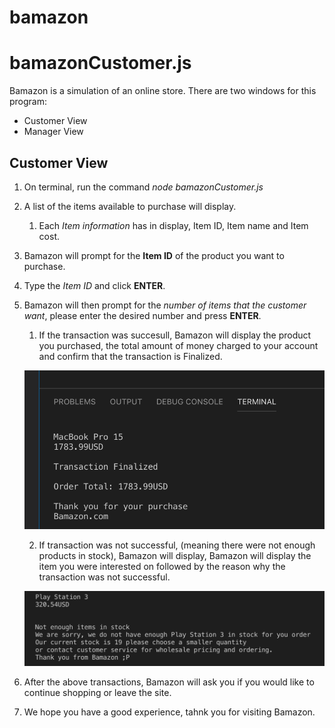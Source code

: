 # bamazon
# bamazonCustomer.js

Bamazon is a simulation of an online store. There are two windows for this program:
* Customer View
* Manager View

## Customer View
1. On terminal, run the command *node bamazonCustomer.js*

2. A list of the items available to purchase will display.
    1. Each *Item information* has in display, Item ID, Item name and Item cost.

3. Bamazon will prompt for the **Item ID** of the product you want to purchase.
4. Type the *Item ID* and click **ENTER**.

5. Bamazon will then prompt for the *number of items that the customer want*, please enter the desired number and press **ENTER**.
    1. If the transaction was succesull, Bamazon will display the product you purchased, the total amount of money charged to your account and confirm that the transaction is Finalized.

    ![Transaction Finalazid successfully by Bamazon](https://github.com/nyramirez/bamazon/blob/master/assets/pictures/Bamazon%20Successful%20Purchase.png)
    
    2. If transaction was not successful, (meaning there were not enough products in stock), Bamazon will display, Bamazon will display the item you were interested on followed by the reason why the transaction was not successful.

    ![Transaction NOT Successful by Bamazon](https://github.com/nyramirez/bamazon/blob/master/assets/pictures/Transaction%20NOT%20Successful.png)

6. After the above transactions, Bamazon will ask you if you would like to continue shopping or leave the site.

7. We hope you have a good experience, tahnk you for visiting Bamazon.